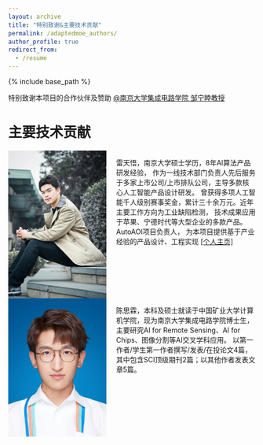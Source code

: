 ```yaml
---
layout: archive
title: "特别致谢&主要技术贡献"
permalink: /adaptedmoe_authors/
author_profile: true
redirect_from:
  - /resume
---
```


{% include base_path %}

特别致谢本项目的合作伙伴及赞助 [@南京大学集成电路学院 邹宁睦教授](https://zouningmu.github.io/)

# 主要技术贡献

<div style="display: flex; align-items: left;">
  <img src="\images\profile.jpg" alt="示例图片" style="width: 200px; height: auto; margin-right: 20px;">
  <p>雷天悟，南京大学硕士学历，8年AI算法产品研发经验，
     作为一线技术部门负责人先后服务于多家上市公司/上市排队公司，主导多款核心人工智能产品设计研发。
     曾获得多项人工智能千人级别赛事奖金，累计三十余万元。近年主要工作方向为工业缺陷检测，
     技术成果应用于苹果、宁德时代等大型企业的多款产品。AutoAOI项目负责人，
     为本项目提供基于产业经验的产品设计、工程实现 <a href="https://ray3572.github.io/">[个人主页]</a></p>
</div>

<div style="display: flex; align-items: left;">
  <img src="\images\authors\csl.png" alt="示例图片" style="width: 200px; height: auto; margin-right: 20px;">
  <p>陈思霖，本科及硕士就读于中国矿业大学计算机学院，现为南京大学集成电路学院博士生，
主要研究AI for Remote Sensing、AI for Chips、图像分割等AI交叉学科应用。
以第一作者/学生第一作者撰写/发表/在投论文4篇，其中包含SCI顶级期刊2篇；以其他作者发表文章5篇。


</p>
</div>










